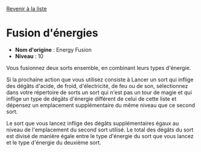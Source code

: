 [Revenir à la liste](..)

# Fusion d'énergies

 * **Nom d'origine** : Energy Fusion
 * **Niveau** : 10


<p>Vous fusionnez deux sorts ensemble, en combinant leurs types d'énergie.</p>
<p>Si la prochaine action que vous utilisez consiste à Lancer un sort qui inflige des dégâts d'acide, de froid, d'électricité, de feu ou de son, sélectionnez dans votre répertoire de sorts un sort qui n'est pas un tour de magie et qui inflige un type de dégâts d'énergie différent de celui de cette liste et dépensez un emplacement supplémentaire du même niveau que ce second sort.</p>
<p>Le sort que vous lancez inflige des dégâts supplémentaires égaux au niveau de l'emplacement du second sort utilisé. Le total des dégâts du sort est divisé de manière égale entre le type d'énergie du sort que vous lancez et le type d'énergie du deuxième sort.</p>